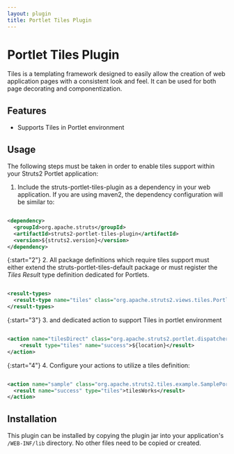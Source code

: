 ```yaml
---
layout: plugin
title: Portlet Tiles Plugin
---
```


# Portlet Tiles Plugin

Tiles is a templating framework designed to easily allow the creation of web application pages with a consistent look and feel. It can be used for both page decorating and componentization.

## Features

+ Supports Tiles in Portlet environment

## Usage

The following steps must be taken in order to enable tiles support within your Struts2 Portlet application:

1. Include the struts-portlet-tiles-plugin as a dependency in your web application.  If you are using maven2, the dependency configuration will be similar to:


```xml

<dependency>
  <groupId>org.apache.struts</groupId>
  <artifactId>struts2-portlet-tiles-plugin</artifactId>
  <version>${struts2.version}</version>
</dependency>

```

{:start="2"}
2. All package definitions which require tiles support must either extend the struts-portlet-tiles-default package or must register the _Tiles Result_  type definition dedicated for Portlets.


```xml

<result-types>
  <result-type name="tiles" class="org.apache.struts2.views.tiles.PortletTilesResult"/>
</result-types>

```

{:start="3"}
3. and dedicated action to support Tiles in portlet environment


```xml

<action name="tilesDirect" class="org.apache.struts2.portlet.dispatcher.DirectRenderFromEventAction">
    <result type="tiles" name="success">${location}</result>
</action>

```

{:start="4"}
4. Configure your actions to utilize a tiles definition:


```xml

<action name="sample" class="org.apache.struts2.tiles.example.SamplePortletAction" >
  <result name="success" type="tiles">tilesWorks</result>
</action>

```

## Installation

This plugin can be installed by copying the plugin jar into your application's `/WEB-INF/lib` directory.  No other files need to be copied or created.

